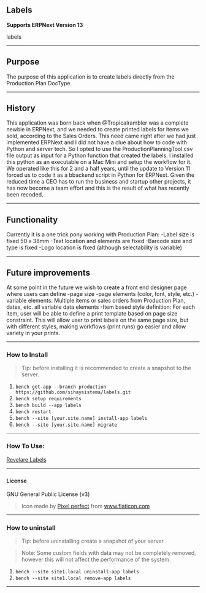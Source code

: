 ## Labels

**Supports ERPNext Version 13**

labels

---

## Purpose
The purpose of this application is to create labels directly from the Production Plan DocType.

---

## History
This application was born back when @Tropicalrambler was a complete newbie in ERPNext, and we needed to create printed labels for items we sold, according to the Sales Orders. This need came right after we had just implemented ERPNext and I did not have a clue about how to code with Python and server tech.  So I opted to use the ProductionPlanningTool.csv file output as input for a Python function that created the labels. I installed this python as an executable on a Mac Mini and setup the workflow for it.  We operated like this for 2 and a half years, until the update to Version 11 forced us to code it as a bbackend script in Python for ERPNext. Given the reduced time a CEO has to run the business and startup other projects, it has now become a team effort and this is the result of what has recently been recoded.  

---

## Functionality
Currently it is a one trick pony working with Production Plan:
-Label size is fixed 50 x 38mm
-Text location and elements are fixed
-Barcode size and type is fixed
-Logo location is fixed (although selectability is variable)

---

## Future improvements
At some point in the future we wish to create a front end designer page where users can define
-page size
-page elements (color, font, style, etc.)
-variable elements: Multiple items or sales orders from Production Plan, dates, etc. all variable data elements
-Item based style definition:
For each item, user will be able to define a print template based on page size constraint.  This will allow user to print labels on the same page size, but with different styles, making workflows (print runs) go easier and allow variety in your prints.

---

### How to Install

> Tip: before installing it is recommended to create a snapshot to the server.

1. `bench get-app --branch production https://github.com/sihaysistema/labels.git`
2. `bench setup requirements`
3. `bench build --app labels`
4. `bench restart`
5. `bench --site [your.site.name] install-app labels`
6. `bench --site [your.site.name] migrate`

---

### How To Use:

[Revelare Labels](https://github.com/sihaysistema/labels/wiki)

---

###

#### License

GNU General Public License (v3)

>  Icon made by [Pixel perfect](https://www.flaticon.com/authors/pixel-perfect) from www.flaticon.com

---

### How to uninstall

> Tip: before uninstalling create a snapshot of your server.

> Note: Some custom fields with data may not be completely removed, however this will not affect the performance of the system.

1. `bench --site site1.local uninstall-app labels`
2. `bench --site site1.local remove-app labels`

---